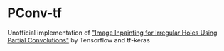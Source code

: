 # PConv-tf
Unofficial implementation of ["Image Inpainting for Irregular Holes Using Partial Convolutions"](https://arxiv.org/abs/1804.07723) by Tensorflow and tf-keras
